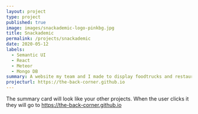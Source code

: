 ```yaml
---
layout: project
type: project
published: true
image: images/snackademic-logo-pinkbg.jpg
title: Snackademic
permalink: /projects/snackademic
date: 2020-05-12
labels:
  - Semantic UI
  - React
  - Meteor
  - Mongo DB
summary: A website my team and I made to display foodtrucks and restaurants around UH Manoa.
projecturl: https://the-back-corner.github.io
---
```


The summary card will look like your other projects. When the user clicks it they will go to https://the-back-corner.github.io
